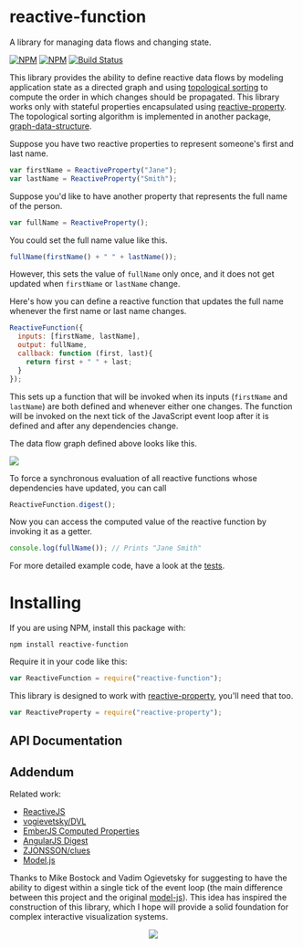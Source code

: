# reactive-function

A library for managing data flows and changing state.

[![NPM](https://nodei.co/npm/reactive-function.png)](https://npmjs.org/package/reactive-function)
[![NPM](https://nodei.co/npm-dl/reactive-function.png?months=3)](https://npmjs.org/package/reactive-function) [![Build Status](https://travis-ci.org/datavis-tech/reactive-function.svg?branch=master)](https://travis-ci.org/datavis-tech/reactive-function)

This library provides the ability to define reactive data flows by modeling application state as a directed graph and using [topological sorting](https://en.wikipedia.org/wiki/Topological_sorting) to compute the order in which changes should be propagated. This library works only with stateful properties encapsulated using [reactive-property](https://github.com/datavis-tech/reactive-property). The topological sorting algorithm is implemented in another package, [graph-data-structure](https://github.com/datavis-tech/graph-data-structure).

Suppose you have two reactive properties to represent someone's first and last name.

```javascript
var firstName = ReactiveProperty("Jane");
var lastName = ReactiveProperty("Smith");
```

Suppose you'd like to have another property that represents the full name of the person.

```javascript
var fullName = ReactiveProperty();
```

You could set the full name value like this.

```javascript
fullName(firstName() + " " + lastName());
```

However, this sets the value of `fullName` only once, and it does not get updated when `firstName` or `lastName` change.

Here's how you can define a reactive function that updates the full name whenever the first name or last name changes.

```javascript
ReactiveFunction({
  inputs: [firstName, lastName],
  output: fullName,
  callback: function (first, last){
    return first + " " + last;
  }
});
```

This sets up a function that will be invoked when its inputs (`firstName` and `lastName`) are both defined and whenever either one changes. The function will be invoked on the next tick of the JavaScript event loop after it is defined and after any dependencies change.

The data flow graph defined above looks like this.

<img src="https://cloud.githubusercontent.com/assets/68416/15389922/cf3f24dc-1dd6-11e6-92d6-058051b752ea.png">

To force a synchronous evaluation of all reactive functions whose dependencies have updated, you can call

```javascript
ReactiveFunction.digest();
```

Now you can access the computed value of the reactive function by invoking it as a getter.

```javascript
console.log(fullName()); // Prints "Jane Smith"
```

For more detailed example code, have a look at the [tests](https://github.com/datavis-tech/reactive-function/blob/master/test.js).

# Installing

If you are using NPM, install this package with:

`npm install reactive-function`

Require it in your code like this:

```javascript
var ReactiveFunction = require("reactive-function");
```

This library is designed to work with [reactive-property](https://github.com/datavis-tech/reactive-property), you'll need that too.

```javascript
var ReactiveProperty = require("reactive-property");
```

## API Documentation

## Addendum

Related work:

 * [ReactiveJS](https://github.com/mattbaker/Reactive.js)
 * [vogievetsky/DVL](https://github.com/vogievetsky/DVL)
 * [EmberJS Computed Properties](https://guides.emberjs.com/v2.0.0/object-model/computed-properties/)
 * [AngularJS Digest](https://docs.angularjs.org/api/ng/type/$rootScope.Scope#$digest)
 * [ZJONSSON/clues](https://github.com/ZJONSSON/clues)
 * [Model.js](https://github.com/curran/model)

Thanks to Mike Bostock and Vadim Ogievetsky for suggesting to have the ability to digest within a single tick of the event loop (the main difference between this project and the original [model-js](https://github.com/curran/model)). This idea has inspired the construction of this library, which I hope will provide a solid foundation for complex interactive visualization systems.


<p align="center">
  <a href="https://datavis.tech/">
    <img src="https://cloud.githubusercontent.com/assets/68416/15298394/a7a0a66a-1bbc-11e6-9636-367bed9165fc.png">
  </a>
</p>
